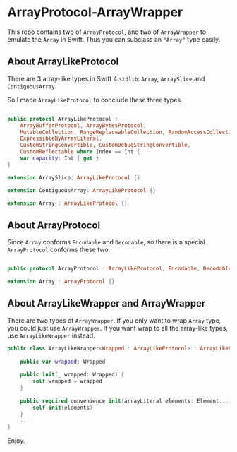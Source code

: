# ArrayProtocol-ArrayWrapper
This repo contains two of `ArrayProtocol`, and two of `ArrayWrapper` to emulate the `Array` in Swift.
Thus you can subclass an `"Array"` type easily.

## About ArrayLikeProtocol
There are 3 array-like types in Swift 4 `stdlib`: `Array`, `ArraySlice` and `ContiguousArray`.

So I made `ArrayLikeProtocol` to conclude these three types.
```Swift

public protocol ArrayLikeProtocol :
    ArrayBufferProtocol, ArrayBytesProtocol,
    MutableCollection, RangeReplaceableCollection, RandomAccessCollection,
    ExpressibleByArrayLiteral,
    CustomStringConvertible, CustomDebugStringConvertible,
    CustomReflectable where Index == Int {
    var capacity: Int { get }
}

extension ArraySlice: ArrayLikeProtocol {}

extension ContiguousArray: ArrayLikeProtocol {}

extension Array : ArrayLikeProtocol {}
```

## About ArrayProtocol
Since `Array` conforms `Encodable` and `Decodable`, so there is a special `ArrayProtocol` conforms these two.
```Swift

public protocol ArrayProtocol : ArrayLikeProtocol, Encodable, Decodable {}

extension Array : ArrayProtocol {}

```

## About ArrayLikeWrapper and ArrayWrapper

There are two types of `ArrayWrapper`. If you only want to wrap `Array` type, you could just use `ArrayWrapper`.
If you want wrap to all the array-like types, use `ArrayLikeWrapper` instead.

```Swift
public class ArrayLikeWrapper<Wrapped : ArrayLikeProtocol> : ArrayLikeProtocol {
    
    public var wrapped: Wrapped
    
    public init(_ wrapped: Wrapped) {
        self.wrapped = wrapped
    }
    
    public required convenience init(arrayLiteral elements: Element...) {
        self.init(elements)
    }
    ...
}
```

Enjoy.
